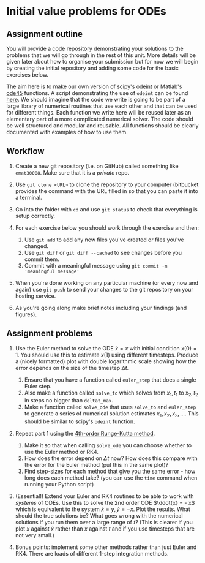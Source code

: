 # Initial value problems for ODEs

## Assignment outline

You will provide a code repository demonstrating your solutions to the problems
that we will go through in the rest of this unit. More details will be given
later about how to organise your submission but for now we will begin by
creating the initial repository and adding some code for the basic exercises
below.

The aim here is to make our own version of scipy's [odeint][] or Matlab's
[ode45][] functions. A script demonstrating the use of `odeint` can be found
[here](solveode.py). We should imagine that the code we write is going to be
part of a large library of numerical routines that use each other and that can
be used for different things. Each function we write here will be reused later
as an elementary part of a more complicated numerical solver. The code should
be well structured and modular and reusable. All functions should be clearly
documented with examples of how to use them.

[odeint]: https://docs.scipy.org/doc/scipy/reference/generated/scipy.integrate.odeint.html
[ode45]: https://uk.mathworks.com/help/matlab/ref/ode45.html


## Workflow

1. Create a new git repository (i.e. on GitHub) called something like
   `emat30008`. Make sure that it is a *private* repo.

2. Use `git clone <URL>` to clone the repository to your computer (bitbucket
   provides the command with the URL filled in so that you can paste it into a
   terminal.

3. Go into the folder with `cd` and use `git status` to check that everything
   is setup correctly.

4. For each exercise below you should work through the exercise and then:
   1. Use `git add` to add any new files you've created or files you've
      changed.
   2. Use `git diff` or `git diff --cached` to see changes before you commit
      them.
   3. Commit with a meaningful message using `git commit -m 'meaningful message'`

5. When you're done working on any particular machine (or every now and again)
   use `git push` to send your changes to the git repository on your hosting
   service.

6. As you're going along make brief notes including your findings (and
   figures).

## Assignment problems

1. Use the Euler method to solve the ODE $\dot{x} = x$ with initial
   condition $x(0) = 1$. You should use this to estimate $x(1)$ using
   different timesteps. Produce a (nicely formatted) plot with double
   logarithmic scale showing how the error depends on the size of the timestep
   $\Delta t$.

   1. Ensure that you have a function called `euler_step` that does a single Euler step.
   1. Also make a function called `solve_to` which solves from $x_1,t_1$ to $x_2,t_2$
      in steps no bigger than `deltat_max`.
   1. Make a function called `solve_ode` that uses `solve_to` and `euler_step`
      to generate a series of numerical solution estimates $x_1,x_2,x_3,\dots$.
      This should be similar to scipy's `odeint` function.

2. Repeat part 1 using the [4th-order Runge-Kutta
   method](https://en.wikipedia.org/wiki/Runge%E2%80%93Kutta_methods#The_Runge.E2.80.93Kutta_method).
   1. Make it so that when calling `solve_ode` you can choose whether to use the Euler
      method or RK4.
   1. How does the error depend on $\Delta t$ now? How does this compare
      with the error for the Euler method (put this in the same plot)?
   1. Find step-sizes for each method that give you the same error - how long
      does each method take? (you can use the `time` command when running your
      Python script)

3. (Essential!) Extend your Euler and RK4 routines to be able to work with
   *systems* of ODEs. Use this to solve the 2nd order ODE $\ddot{x} = - x$
   which is equivalent to the system $\dot{x} = y, \dot{y} = -x$. Plot the
   results. What should the true solutions be? What goes wrong with the
   numerical solutions if you run them over a large range of $t$? (This is
   clearer if you plot $x$ against $\dot{x}$ rather than $x$ against
   $t$ and if you use timesteps that are not very small.)

4. Bonus points: implement some other methods rather than just Euler and RK4.
   There are loads of different 1-step integration methods.
